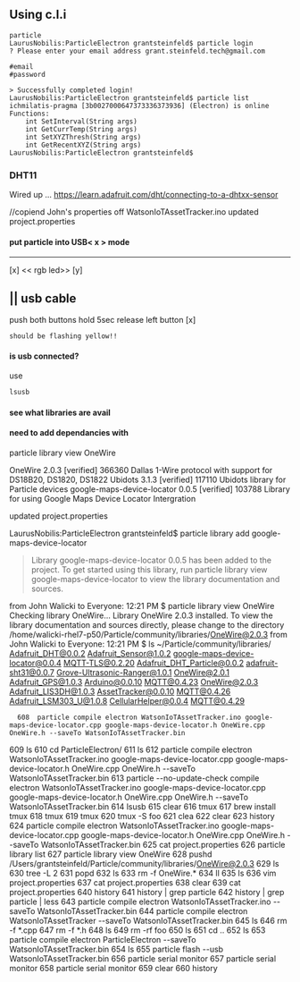 ## Using c.l.i

```
particle 
LaurusNobilis:ParticleElectron grantsteinfeld$ particle login
? Please enter your email address grant.steinfeld.tech@gmail.com

#email
#password

```

    > Successfully completed login!
    LaurusNobilis:ParticleElectron grantsteinfeld$ particle list
    ichmilatis-pragma [3b0027000647373336373936] (Electron) is online
    Functions:
        int SetInterval(String args)
        int GetCurrTemp(String args)
        int SetXYZThresh(String args)
        int GetRecentXYZ(String args)
    LaurusNobilis:ParticleElectron grantsteinfeld$




### DHT11

Wired up ...
https://learn.adafruit.com/dht/connecting-to-a-dhtxx-sensor

//copiend John's properties off WatsonIoTAssetTracker.ino
updated project.properties

#### put particle into USB< x > mode


-----------------------
[x]  << rgb led>> [y]

||
usb cable
------------------------


push both buttons
hold 5sec
release left button [x]

``` 
should be flashing yellow!!
```


#### is usb connected?

use 
```sh
lsusb

```


#### see what libraries are avail
#### need to add dependancies with
particle library view OneWire




OneWire 2.0.3 [verified] 366360 Dallas 1-Wire protocol with support for DS18B20, DS1820, DS1822
Ubidots 3.1.3 [verified] 117110 Ubidots library for Particle devices
google-maps-device-locator 0.0.5 [verified] 103788 Library for using Google Maps Device Locator Intergration


updated project.properties


LaurusNobilis:ParticleElectron grantsteinfeld$ particle library add google-maps-device-locator
> Library google-maps-device-locator 0.0.5 has been added to the project.
> To get started using this library, run particle library view google-maps-device-locator to view the library documentation and sources.


from John Walicki to Everyone:    12:21  PM
$ particle library view OneWire
Checking library OneWire...
Library OneWire 2.0.3 installed.
To view the library documentation and sources directly, please change to the directory /home/walicki-rhel7-p50/Particle/community/libraries/OneWire@2.0.3
from John Walicki to Everyone:    12:21  PM
$ ls ~/Particle/community/libraries/
Adafruit_DHT@0.0.2           Adafruit_Sensor@1.0.2  google-maps-device-locator@0.0.4  MQTT-TLS@0.2.20
Adafruit_DHT_Particle@0.0.2  adafruit-sht31@0.0.7   Grove-Ultrasonic-Ranger@1.0.1     OneWire@2.0.1
Adafruit_GPS@1.0.3           Arduino@0.0.10         MQTT@0.4.23                       OneWire@2.0.3
Adafruit_LIS3DH@1.0.3        AssetTracker@0.0.10    MQTT@0.4.26
Adafruit_LSM303_U@1.0.8      CellularHelper@0.0.4   MQTT@0.4.29




      608  particle compile electron WatsonIoTAssetTracker.ino google-maps-device-locator.cpp google-maps-device-locator.h OneWire.cpp OneWire.h --saveTo WatsonIoTAssetTracker.bin
  609  ls
  610  cd ParticleElectron/
  611  ls
  612  particle compile electron WatsonIoTAssetTracker.ino google-maps-device-locator.cpp google-maps-device-locator.h OneWire.cpp OneWire.h --saveTo WatsonIoTAssetTracker.bin
  613  particle --no-update-check compile electron WatsonIoTAssetTracker.ino google-maps-device-locator.cpp google-maps-device-locator.h OneWire.cpp OneWire.h --saveTo WatsonIoTAssetTracker.bin
  614  lsusb
  615  clear
  616  tmux
  617  brew install tmux
  618  tmux
  619  tmux
  620  tmux -S foo
  621  clea
  622  clear
  623  history
  624  particle compile electron WatsonIoTAssetTracker.ino google-maps-device-locator.cpp google-maps-device-locator.h OneWire.cpp OneWire.h --saveTo WatsonIoTAssetTracker.bin
  625  cat project.properties
  626  particle library list
  627  particle library view OneWire
  628  pushd /Users/grantsteinfeld/Particle/community/libraries/OneWire@2.0.3
  629  ls
  630  tree -L 2
  631  popd
  632  ls
  633  rm -f OneWire.*
  634  ll
  635  ls
  636  vim project.properties
  637  cat project.properties
  638  clear
  639  cat project.properties
  640  history
  641  history | grep particle
  642  history | grep particle | less
  643  particle compile electron WatsonIoTAssetTracker.ino --saveTo WatsonIoTAssetTracker.bin
  644  particle compile electron WatsonIoTAssetTracker --saveTo WatsonIoTAssetTracker.bin
  645  ls
  646  rm -f *.cpp
  647  rm -f *.h
  648  ls
  649  rm -rf foo
  650  ls
  651  cd ..
  652  ls
  653  particle compile electron ParticleElectron --saveTo WatsonIoTAssetTracker.bin
  654  ls
  655  particle flash --usb WatsonIoTAssetTracker.bin
  656  particle serial monitor
  657  particle serial monitor
  658  particle serial monitor
  659  clear
  660  history


    